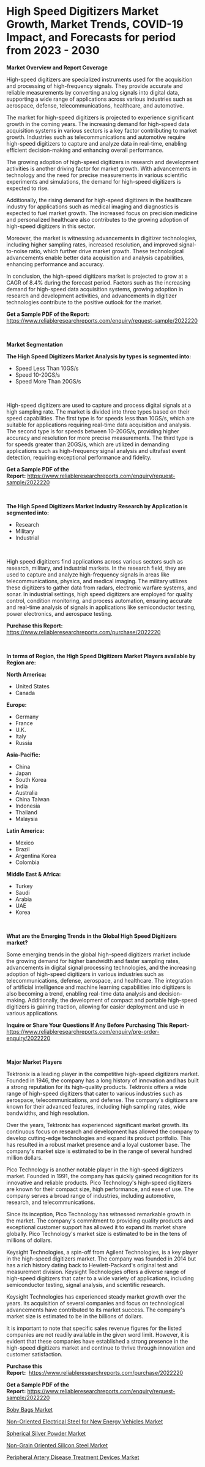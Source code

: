 <p><h1>High Speed Digitizers Market Growth, Market Trends, COVID-19 Impact, and Forecasts for period from 2023 - 2030</h1></p><p><strong>Market Overview and Report Coverage</strong></p>
<p><p>High-speed digitizers are specialized instruments used for the acquisition and processing of high-frequency signals. They provide accurate and reliable measurements by converting analog signals into digital data, supporting a wide range of applications across various industries such as aerospace, defense, telecommunications, healthcare, and automotive.</p><p>The market for high-speed digitizers is projected to experience significant growth in the coming years. The increasing demand for high-speed data acquisition systems in various sectors is a key factor contributing to market growth. Industries such as telecommunications and automotive require high-speed digitizers to capture and analyze data in real-time, enabling efficient decision-making and enhancing overall performance.</p><p>The growing adoption of high-speed digitizers in research and development activities is another driving factor for market growth. With advancements in technology and the need for precise measurements in various scientific experiments and simulations, the demand for high-speed digitizers is expected to rise.</p><p>Additionally, the rising demand for high-speed digitizers in the healthcare industry for applications such as medical imaging and diagnostics is expected to fuel market growth. The increased focus on precision medicine and personalized healthcare also contributes to the growing adoption of high-speed digitizers in this sector.</p><p>Moreover, the market is witnessing advancements in digitizer technologies, including higher sampling rates, increased resolution, and improved signal-to-noise ratio, which further drive market growth. These technological advancements enable better data acquisition and analysis capabilities, enhancing performance and accuracy.</p><p>In conclusion, the high-speed digitizers market is projected to grow at a CAGR of 8.4% during the forecast period. Factors such as the increasing demand for high-speed data acquisition systems, growing adoption in research and development activities, and advancements in digitizer technologies contribute to the positive outlook for the market.</p></p>
<p><strong>Get a Sample PDF of the Report:</strong> <a href="https://www.reliableresearchreports.com/enquiry/request-sample/2022220">https://www.reliableresearchreports.com/enquiry/request-sample/2022220</a></p>
<p>&nbsp;</p>
<p><strong>Market Segmentation</strong></p>
<p><strong>The High Speed Digitizers Market Analysis by types is segmented into:</strong></p>
<p><ul><li>Speed Less Than 10GS/s</li><li>Speed 10-20GS/s</li><li>Speed More Than 20GS/s</li></ul></p>
<p>&nbsp;</p>
<p><p>High-speed digitizers are used to capture and process digital signals at a high sampling rate. The market is divided into three types based on their speed capabilities. The first type is for speeds less than 10GS/s, which are suitable for applications requiring real-time data acquisition and analysis. The second type is for speeds between 10-20GS/s, providing higher accuracy and resolution for more precise measurements. The third type is for speeds greater than 20GS/s, which are utilized in demanding applications such as high-frequency signal analysis and ultrafast event detection, requiring exceptional performance and fidelity.</p></p>
<p><strong>Get a Sample PDF of the Report:</strong>&nbsp;<a href="https://www.reliableresearchreports.com/enquiry/request-sample/2022220">https://www.reliableresearchreports.com/enquiry/request-sample/2022220</a></p>
<p>&nbsp;</p>
<p><strong>The High Speed Digitizers Market Industry Research by Application is segmented into:</strong></p>
<p><ul><li>Research</li><li>Military</li><li>Industrial</li></ul></p>
<p>&nbsp;</p>
<p><p>High speed digitizers find applications across various sectors such as research, military, and industrial markets. In the research field, they are used to capture and analyze high-frequency signals in areas like telecommunications, physics, and medical imaging. The military utilizes these digitizers to gather data from radars, electronic warfare systems, and sonar. In industrial settings, high speed digitizers are employed for quality control, condition monitoring, and process automation, ensuring accurate and real-time analysis of signals in applications like semiconductor testing, power electronics, and aerospace testing.</p></p>
<p><strong>Purchase this Report:</strong>&nbsp; <a href="https://www.reliableresearchreports.com/purchase/2022220">https://www.reliableresearchreports.com/purchase/2022220</a></p>
<p>&nbsp;</p>
<p><strong>In terms of Region, the High Speed Digitizers Market Players available by Region are:</strong></p>
<p>
    <p> <strong> North America: </strong>
        <ul>
            <li>United States</li>
            <li>Canada</li>
        </ul>
        </p> 
    <p> <strong> Europe: </strong>
        <ul>
            <li>Germany</li>
            <li>France</li>
            <li>U.K.</li>
            <li>Italy</li>
            <li>Russia</li>
        </ul>
        </p> 
    <p> <strong> Asia-Pacific: </strong>
        <ul>
            <li>China</li>
            <li>Japan</li>
            <li>South Korea</li>
            <li>India</li>
            <li>Australia</li>
            <li>China Taiwan</li>
            <li>Indonesia</li>
            <li>Thailand</li>
            <li>Malaysia</li>
        </ul>
        </p> 
    <p> <strong> Latin America: </strong>
        <ul>
            <li>Mexico</li>
            <li>Brazil</li>
            <li>Argentina Korea</li>
            <li>Colombia</li>
        </ul>
        </p> 
    <p> <strong> Middle East & Africa: </strong>
        <ul>
            <li>Turkey</li>
            <li>Saudi</li>
            <li>Arabia</li>
            <li>UAE</li>
            <li>Korea</li>
        </ul>
    </p>
    </p>
<p>&nbsp;</p>
<p><strong>What are the Emerging Trends in the Global High Speed Digitizers market?</strong></p>
<p><p>Some emerging trends in the global high-speed digitizers market include the growing demand for higher bandwidth and faster sampling rates, advancements in digital signal processing technologies, and the increasing adoption of high-speed digitizers in various industries such as telecommunications, defense, aerospace, and healthcare. The integration of artificial intelligence and machine learning capabilities into digitizers is also becoming a trend, enabling real-time data analysis and decision-making. Additionally, the development of compact and portable high-speed digitizers is gaining traction, allowing for easier deployment and use in various applications.</p></p>
<p><strong>Inquire or Share Your Questions If Any Before Purchasing This Report</strong>- <a href="https://www.reliableresearchreports.com/enquiry/pre-order-enquiry/2022220">https://www.reliableresearchreports.com/enquiry/pre-order-enquiry/2022220</a></p>
<p>&nbsp;</p>
<p><strong>Major Market Players</strong></p>
<p><p>Tektronix is a leading player in the competitive high-speed digitizers market. Founded in 1946, the company has a long history of innovation and has built a strong reputation for its high-quality products. Tektronix offers a wide range of high-speed digitizers that cater to various industries such as aerospace, telecommunications, and defense. The company's digitizers are known for their advanced features, including high sampling rates, wide bandwidths, and high resolution.</p><p>Over the years, Tektronix has experienced significant market growth. Its continuous focus on research and development has allowed the company to develop cutting-edge technologies and expand its product portfolio. This has resulted in a robust market presence and a loyal customer base. The company's market size is estimated to be in the range of several hundred million dollars.</p><p>Pico Technology is another notable player in the high-speed digitizers market. Founded in 1991, the company has quickly gained recognition for its innovative and reliable products. Pico Technology's high-speed digitizers are known for their compact size, high performance, and ease of use. The company serves a broad range of industries, including automotive, research, and telecommunications.</p><p>Since its inception, Pico Technology has witnessed remarkable growth in the market. The company's commitment to providing quality products and exceptional customer support has allowed it to expand its market share globally. Pico Technology's market size is estimated to be in the tens of millions of dollars.</p><p>Keysight Technologies, a spin-off from Agilent Technologies, is a key player in the high-speed digitizers market. The company was founded in 2014 but has a rich history dating back to Hewlett-Packard's original test and measurement division. Keysight Technologies offers a diverse range of high-speed digitizers that cater to a wide variety of applications, including semiconductor testing, signal analysis, and scientific research.</p><p>Keysight Technologies has experienced steady market growth over the years. Its acquisition of several companies and focus on technological advancements have contributed to its market success. The company's market size is estimated to be in the billions of dollars.</p><p>It is important to note that specific sales revenue figures for the listed companies are not readily available in the given word limit. However, it is evident that these companies have established a strong presence in the high-speed digitizers market and continue to thrive through innovation and customer satisfaction.</p></p>
<p><strong>Purchase this Report:</strong>&nbsp;&nbsp;<a href="https://www.reliableresearchreports.com/purchase/2022220">https://www.reliableresearchreports.com/purchase/2022220</a></p>
<p></p>
<p><strong>Get a Sample PDF of the Report:</strong>&nbsp;<a href="https://www.reliableresearchreports.com/enquiry/request-sample/2022220">https://www.reliableresearchreports.com/enquiry/request-sample/2022220</a></p>
<p><p><a href="https://github.com/gaydyna/Market-Research-Report-List-1/blob/main/boby-bags-market.md">Boby Bags Market</a></p><p><a href="https://medium.com/@under.noon.tower/non-oriented-electrical-steel-for-new-energy-vehicles-market-exploring-market-share-market-5088380a0610">Non-Oriented Electrical Steel for New Energy Vehicles Market</a></p><p><a href="https://medium.com/@favor.case.flash/spherical-silver-powder-market-competitive-analysis-market-trends-and-forecast-to-2030-e906d2c777a5">Spherical Silver Powder Market</a></p><p><a href="https://medium.com/@blow.allow.stir/non-grain-oriented-silicon-steel-market-analysis-its-cagr-market-segmentation-and-global-industry-a94004bd4636">Non-Grain Oriented Silicon Steel Market</a></p><p><a href="https://github.com/amonskiyk/Market-Research-Report-List-1/blob/main/peripheral-artery-disease-treatment-devices-market.md">Peripheral Artery Disease Treatment Devices Market</a></p></p>